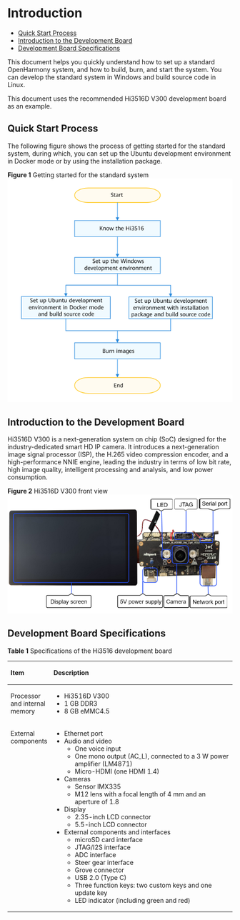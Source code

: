 # Introduction<a name="EN-US_TOPIC_0000001166764513"></a>

-   [Quick Start Process](#section7825218111517)
-   [Introduction to the Development Board](#en-us_topic_0000001053666242_section047719215429)
-   [Development Board Specifications](#en-us_topic_0000001053666242_section15192203316533)

This document helps you quickly understand how to set up a standard OpenHarmony system, and how to build, burn, and start the system. You can develop the standard system in Windows and build source code in Linux.

This document uses the recommended Hi3516D V300 development board as an example.

## Quick Start Process<a name="section7825218111517"></a>

The following figure shows the process of getting started for the standard system, during which, you can set up the Ubuntu development environment in Docker mode or by using the installation package.

**Figure  1**  Getting started for the standard system<a name="fig19162195553211"></a>  
![](figures/getting-started-for-the-standard-system.png "getting-started-for-the-standard-system")

## Introduction to the Development Board<a name="en-us_topic_0000001053666242_section047719215429"></a>

Hi3516D V300 is a next-generation system on chip \(SoC\) designed for the industry-dedicated smart HD IP camera. It introduces a next-generation image signal processor \(ISP\), the H.265 video compression encoder, and a high-performance NNIE engine, leading the industry in terms of low bit rate, high image quality, intelligent processing and analysis, and low power consumption.

**Figure  2**  Hi3516D V300 front view<a name="fig202901538183412"></a>  
![](figures/hi3516d-v300-front-view-1.png "hi3516d-v300-front-view-1")

## Development Board Specifications<a name="en-us_topic_0000001053666242_section15192203316533"></a>

**Table  1**  Specifications of the Hi3516 development board

<a name="en-us_topic_0000001053666242_table31714894311"></a>
<table><thead align="left"><tr id="en-us_topic_0000001053666242_row10171198194310"><th class="cellrowborder" valign="top" width="14.77%" id="mcps1.2.3.1.1"><p id="en-us_topic_0000001053666242_a2b235e9ed55f4338886788f140e648a0"><a name="en-us_topic_0000001053666242_a2b235e9ed55f4338886788f140e648a0"></a><a name="en-us_topic_0000001053666242_a2b235e9ed55f4338886788f140e648a0"></a>Item</p>
</th>
<th class="cellrowborder" valign="top" width="85.22999999999999%" id="mcps1.2.3.1.2"><p id="en-us_topic_0000001053666242_p9702458104014"><a name="en-us_topic_0000001053666242_p9702458104014"></a><a name="en-us_topic_0000001053666242_p9702458104014"></a>Description</p>
</th>
</tr>
</thead>
<tbody><tr id="en-us_topic_0000001053666242_row0171168114311"><td class="cellrowborder" valign="top" width="14.77%" headers="mcps1.2.3.1.1 "><p id="en-us_topic_0000001053666242_p1698185431418"><a name="en-us_topic_0000001053666242_p1698185431418"></a><a name="en-us_topic_0000001053666242_p1698185431418"></a>Processor and internal memory</p>
</td>
<td class="cellrowborder" valign="top" width="85.22999999999999%" headers="mcps1.2.3.1.2 "><a name="en-us_topic_0000001053666242_ul1147113537186"></a><a name="en-us_topic_0000001053666242_ul1147113537186"></a><ul id="en-us_topic_0000001053666242_ul1147113537186"><li>Hi3516D V300</li><li>1 GB DDR3</li><li>8 GB eMMC4.5</li></ul>
</td>
</tr>
<tr id="en-us_topic_0000001053666242_row21721687435"><td class="cellrowborder" valign="top" width="14.77%" headers="mcps1.2.3.1.1 "><p id="en-us_topic_0000001053666242_p817216810435"><a name="en-us_topic_0000001053666242_p817216810435"></a><a name="en-us_topic_0000001053666242_p817216810435"></a>External components</p>
</td>
<td class="cellrowborder" valign="top" width="85.22999999999999%" headers="mcps1.2.3.1.2 "><a name="en-us_topic_0000001053666242_ul179543016208"></a><a name="en-us_topic_0000001053666242_ul179543016208"></a><ul id="en-us_topic_0000001053666242_ul179543016208"><li>Ethernet port</li><li>Audio and video<a name="en-us_topic_0000001053666242_ul5941311869"></a><a name="en-us_topic_0000001053666242_ul5941311869"></a><ul id="en-us_topic_0000001053666242_ul5941311869"><li>One voice input</li><li>One mono output (AC_L), connected to a 3 W power amplifier (LM4871)</li><li>Micro-HDMI (one HDMI 1.4)</li></ul>
</li><li>Cameras<a name="en-us_topic_0000001053666242_ul924263620"></a><a name="en-us_topic_0000001053666242_ul924263620"></a><ul id="en-us_topic_0000001053666242_ul924263620"><li>Sensor IMX335</li><li>M12 lens with a focal length of 4 mm and an aperture of 1.8</li></ul>
</li><li>Display<a name="en-us_topic_0000001053666242_ul101471711667"></a><a name="en-us_topic_0000001053666242_ul101471711667"></a><ul id="en-us_topic_0000001053666242_ul101471711667"><li>2.35-inch LCD connector</li><li>5.5-inch LCD connector</li></ul>
</li><li>External components and interfaces<a name="en-us_topic_0000001053666242_ul089255556"></a><a name="en-us_topic_0000001053666242_ul089255556"></a><ul id="en-us_topic_0000001053666242_ul089255556"><li>microSD card interface</li><li>JTAG/I2S interface</li><li>ADC interface</li><li>Steer gear interface</li><li>Grove connector</li><li>USB 2.0 (Type C)</li><li>Three function keys: two custom keys and one update key</li><li>LED indicator (including green and red)</li></ul>
</li></ul>
</td>
</tr>
</tbody>
</table>

